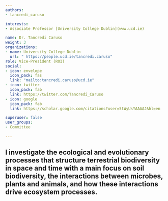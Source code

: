 ```yaml
---
authors:
- tancredi_caruso

interests:
- Associate Professor [University College Dublin](www.ucd.ie)

name: Dr. Tancredi Caruso
weight: 3
organizations:
- name: University College Dublin
  url: " https://people.ucd.ie/tancredi.caruso"
role: Vice-President (ROI)
social:
- icon: envelope
  icon_pack: fas
  link: "mailto:tancredi.caruso@ucd.ie"
- icon: twitter
  icon_pack: fab
  link: https://twitter.com/Tancredi_Caruso
- icon: google
  icon_pack: fab
  link: https://scholar.google.com/citations?user=5tWyUsYAAAAJ&hl=en

superuser: false
user_groups:
- Committee
 
---
```

 I investigate the ecological and evolutionary processes that structure terrestrial biodiversity in space and time with a main focus on soil biodiversity, the interactions between microbes, plants and animals, and how these interactions drive ecosystem processes.
---

